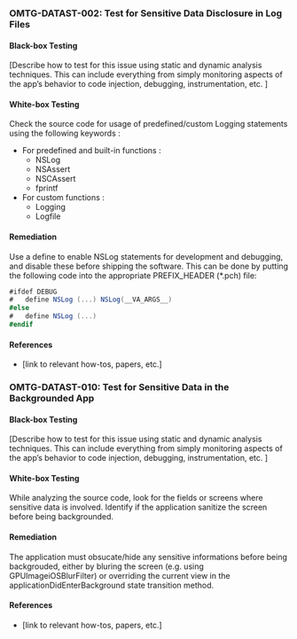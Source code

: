 ### <a name="OMTG-DATAST-002"></a>OMTG-DATAST-002: Test for Sensitive Data Disclosure in Log Files

#### Black-box Testing

[Describe how to test for this issue using static and dynamic analysis techniques. This can include everything from simply monitoring aspects of the app’s behavior to code injection, debugging, instrumentation, etc. ]

#### White-box Testing

Check the source code for usage of predefined/custom Logging statements using the following keywords :
* For predefined and built-in functions :
  * NSLog
  * NSAssert
  * NSCAssert
  * fprintf
* For custom functions :
  * Logging
  * Logfile


#### Remediation

Use a define to enable NSLog statements for development and debugging, and disable these before shipping the software. This can be done by putting the following code into the appropriate PREFIX_HEADER (*.pch) file:

```C#
#ifdef DEBUG
#   define NSLog (...) NSLog(__VA_ARGS__)
#else
#   define NSLog (...)
#endif
```

#### References

- [link to relevant how-tos, papers, etc.]


### <a name="OMTG-DATAST-010"></a>OMTG-DATAST-010: Test for Sensitive Data in the Backgrounded App

#### Black-box Testing

[Describe how to test for this issue using static and dynamic analysis techniques. This can include everything from simply monitoring aspects of the app’s behavior to code injection, debugging, instrumentation, etc. ]

#### White-box Testing

While analyzing the source code, look for the fields or screens where sensitive data is involved. Identify if the application sanitize the screen before being backgrounded.

#### Remediation

The application must obsucate/hide any sensitive informations before being backgrouded, either by bluring the screen (e.g. using GPUImageiOSBlurFilter) or overriding the current view in the applicationDidEnterBackground state transition method.

#### References

- [link to relevant how-tos, papers, etc.]
